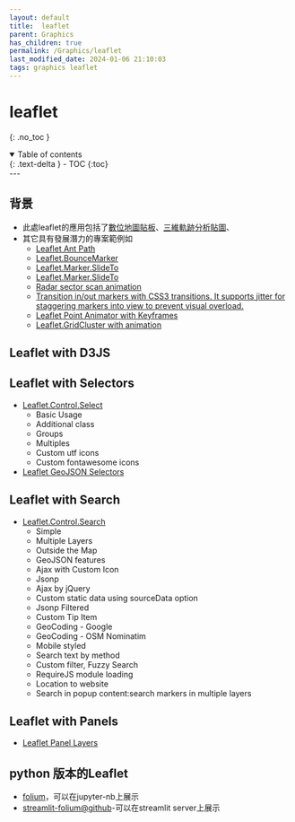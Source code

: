 ```yaml
---
layout: default
title:  leaflet
parent: Graphics
has_children: true
permalink: /Graphics/leaflet
last_modified_date: 2024-01-06 21:10:03
tags: graphics leaflet
---
```


# leaflet
{: .no_toc }

<details open markdown="block">
  <summary>
    Table of contents
  </summary>
  {: .text-delta }
- TOC
{:toc}
</details>
---

## 背景

- 此處leaflet的應用包括了[數位地圖貼板](../../GIS/digitizer.md)、[三維軌跡分析貼圖](../../../TrajModels/btraj_WRFnests/traj3Dnew.md)、
- 其它具有發展潛力的專案範例如
  - [Leaflet Ant Path](https://rubenspgcavalcante.github.io/leaflet-ant-path/)
  - [Leaflet.BounceMarker](http://ivansanchez.gitlab.io/Leaflet.Marker.SlideTo/demo.html)
  - [Leaflet.Marker.SlideTo](https://0n3byt3.github.io/)
  - [Leaflet.Marker.SlideTo](https://github.com/IvanSanchez/Leaflet.Polyline.SnakeAnim)
  - [Radar sector scan animation](https://cygis2011.github.io/leaflet-radar/demo/index.html)
  - [Transition in/out markers with CSS3 transitions. It supports jitter for staggering markers into view to prevent visual overload.](http://naturalatlas.github.io/leaflet-transitionedicon/)
  - [Leaflet Point Animator with Keyframes](https://onaci.github.io/leaflet-point-animator/)
  - [Leaflet.GridCluster with animation](http://andy-kay.github.io/Leaflet.GridCluster/)

## Leaflet with D3JS

## Leaflet with Selectors

- [Leaflet.Control.Select](https://adammertel.github.io/Leaflet.Control.Select/)
  - Basic Usage
  - Additional class
  - Groups
  - Multiples
  - Custom utf icons
  - Custom fontawesome icons
- [Leaflet GeoJSON Selectors](https://opengeo.tech/maps/leaflet-geojson-selector/)

## Leaflet with Search

- [Leaflet.Control.Search](https://opengeo.tech/maps/leaflet-search/)
  - Simple
  - Multiple Layers
  - Outside the Map
  - GeoJSON features
  - Ajax with Custom Icon
  - Jsonp
  - Ajax by jQuery
  - Custom static data using sourceData option
  - Jsonp Filtered
  - Custom Tip Item
  - GeoCoding - Google
  - GeoCoding - OSM Nominatim
  - Mobile styled
  - Search text by method
  - Custom filter, Fuzzy Search
  - RequireJS module loading
  - Location to website
  - Search in popup content:search markers in multiple layers

## Leaflet with Panels

- [Leaflet Panel Layers](https://opengeo.tech/maps/leaflet-panel-layers/)

## python 版本的Leaflet

- [folium](https://python-visualization.github.io/folium/latest/index.html)，可以在jupyter-nb上展示
- [streamlit-folium@github](https://github.com/randyzwitch/streamlit-folium)-可以在streamlit server上展示